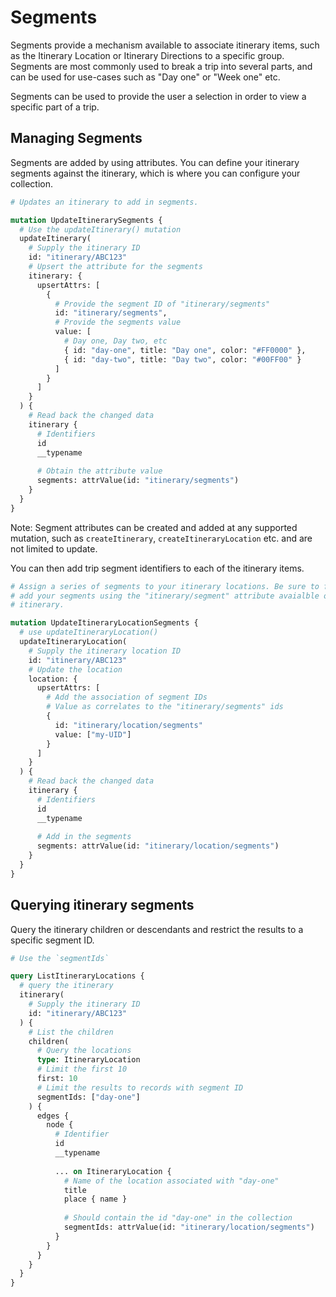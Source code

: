 # Segments

Segments provide a mechanism available to associate itinerary items, such as
the Itinerary Location or Itinerary Directions to a specific group. Segments
are most commonly used to break a trip into several parts, and can be used for
use-cases such as "Day one" or "Week one" etc.

Segments can be used to provide the user a selection in order to view a specific
part of a trip.

## Managing Segments

Segments are added by using attributes. You can define your itinerary segments
against the itinerary, which is where you can configure your collection.

```graphql
# Updates an itinerary to add in segments.

mutation UpdateItinerarySegments {
  # Use the updateItinerary() mutation
  updateItinerary(
    # Supply the itinerary ID
    id: "itinerary/ABC123"
    # Upsert the attribute for the segments
    itinerary: {
      upsertAttrs: [
        {
          # Provide the segment ID of "itinerary/segments"
          id: "itinerary/segments", 
          # Provide the segments value
          value: [
            # Day one, Day two, etc
            { id: "day-one", title: "Day one", color: "#FF0000" },
            { id: "day-two", title: "Day two", color: "#00FF00" }
          ]
        }
      ]
    }
  ) {
    # Read back the changed data
    itinerary {
      # Identifiers
      id
      __typename
      
      # Obtain the attribute value
      segments: attrValue(id: "itinerary/segments")
    }
  }
}
```

Note: Segment attributes can be created and added at any supported mutation, 
such as `createItinerary`, `createItineraryLocation` etc. and are not limited
to update.

You can then add trip segment identifiers to each of the itinerary items.

```graphql
# Assign a series of segments to your itinerary locations. Be sure to first
# add your segments using the "itinerary/segment" attribute avaialble on the 
# itinerary.

mutation UpdateItineraryLocationSegments {
  # use updateItineraryLocation()
  updateItineraryLocation(
    # Supply the itinerary location ID
    id: "itinerary/ABC123"
    # Update the location
    location: {
      upsertAttrs: [
        # Add the association of segment IDs
        # Value as correlates to the "itinerary/segments" ids
        {
          id: "itinerary/location/segments"
          value: ["my-UID"]
        }
      ]
    }
  ) {
    # Read back the changed data
    itinerary {
      # Identifiers
      id
      __typename
      
      # Add in the segments
      segments: attrValue(id: "itinerary/location/segments")
    }
  }
}
```

## Querying itinerary segments

Query the itinerary children or descendants and restrict the results to a 
specific segment ID.

```graphql
# Use the `segmentIds`

query ListItineraryLocations {
  # query the itinerary
  itinerary(
    # Supply the itinerary ID
    id: "itinerary/ABC123"
  ) {
    # List the children
    children(
      # Query the locations
      type: ItineraryLocation
      # Limit the first 10
      first: 10
      # Limit the results to records with segment ID
      segmentIds: ["day-one"]
    ) {
      edges {
        node {
          # Identifier
          id
          __typename
          
          ... on ItineraryLocation {
            # Name of the location associated with "day-one"
            title
            place { name }
            
            # Should contain the id "day-one" in the collection
            segmentIds: attrValue(id: "itinerary/location/segments")
          }
        }
      }
    }
  }
}
```